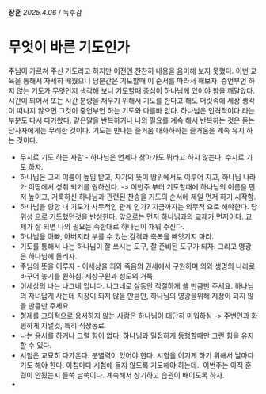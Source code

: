 **장훈** _2025.4.06_ / 독후감  
# 무엇이 바른 기도인가
주님이 가르쳐 주신 기도라고 하지만 이전엔 찬찬히 내용을 음미해 보지 못했다. 이번 교육을 통해서 자세히 배웠으니 당분간은 기도할때 이 순서를 따라서 해보자. 중언부언 하지 않는 기도가 무엇인지 생각해 보니 기도할때 중심이 하나님께 있어야 함을 깨달았다. 시간이 되어서 또는 시간 분량을 채우기 위해서 기도를 한다고 해도 머릿속에 세상 생각이 떠나지 않으면 그것이 중언부언 하는 기도와 다를바 없다. 하나님은 인격적이다 라는 부분도 다시 다가왔다. 같은말을 반복하거나 나의 필요를 계속 해서 반복하는 것은 듣는 당사자에게는 무례한 것이다. 기도는 만나는 즐거움 대화하하는 즐거움을 계속 유지 하는 것이다.

* 무시로 기도 하는 사람 - 하나님은 언제나 찾아가도 뭐라고 하지 않는다. 수시로 기도 하자.
* 하나님은 그의 이름이 높임 받고, 자기의 뜻이 땅위에서도 이루어 지고, 하나님 나라가 이땅에서 성취 되기를 원하신다. -> 이번주 부터 기도할때에 하나님의 이름을 먼저 높이고, 거룩하신 하나님과 관련된 찬송을 기도의 순서에 제일 먼저 하기 시작함. 
* 하나님을 향항 내 기도가 사무적인 관계 인가? 지금까지는 의무적 으로 해야한다. 당위성 으로 기도했던것을 반성한다. 앞으로는 먼저 하나님과의 교제가 먼저이다. 교제가 잘 되면 나의 필요는 족한대로 하나님이 채워 주신다.
* 하나님을 아빠, 아버지라 부를 수 있는 감격과 축복을 빼앗기지 마라.
* 기도를 통해서 나는 하나님이 잘 쓰시는 도구, 잘 준비된 도구가 되자. 그리고 영광은 하나님께 돌리자.
* 주님의 뜻을 이루자 - 이세상을 죄와 죽음의 권세에서 구원하며 의와 생명의 나라로 바꾸어 놓기를 원하심. 세상구원과 성도의 거룩
* 이세상의 나는 나그네 입니다. 나그네로 살동안 적절하게 쓸 만큼만 주세요. 하나님의 자녀답게 사는데 지장이 되지 않을 만큼만, 하나님의 영광을위해 지장이 되지 않을 만큼만 주세요
* 형제를 고의적으로 용서하지 않는 사람은 하나님이 대단히 미워하심 -> 주변인과 화평하게 지낼것, 특히 직장동료
* 나는 용서를 하거나 그럴 힘이 없다. 하나님과 밀접하게 동행할때만 그런 힘을 유지 할 수 있다.
* 시험은 교묘히 다가온다. 분별력이 있어야 한다. 시험을 이기게 하기 위해서 날마다 기도 해야 한다. 아침마다 시험에 들지 않도록 기도해야 하는데.. 이번주는 아직 훈련이 안됬는지 들쑥 날쑥이다. 계속해서 상기하고 습관이 배이도록 하자.
* 
